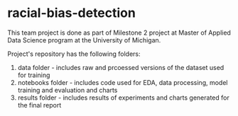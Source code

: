 # racial-bias-detection
This team project is done as part of Milestone 2 project at Master of Applied Data Science program at the University of Michigan.

Project's repository has the following folders:
1. data folder - includes raw and prcoessed versions of the dataset used for training
2. notebooks folder - includes code used for EDA, data processing, model training and evaluation and charts
3. results folder - includes results of experiments and charts generated for the final report
